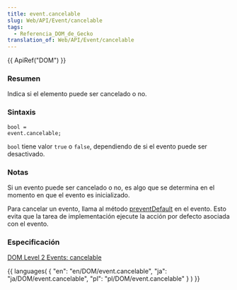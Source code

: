```yaml
---
title: event.cancelable
slug: Web/API/Event/cancelable
tags:
  - Referencia_DOM_de_Gecko
translation_of: Web/API/Event/cancelable
---
```

{{ ApiRef("DOM") }}

### Resumen

Indica si el elemento puede ser cancelado o no.

### Sintaxis

    bool =
    event.cancelable;

`bool` tiene valor `true` o `false`, dependiendo de si el evento puede ser desactivado.

### Notas

Si un evento puede ser cancelado o no, es algo que se determina en el momento en que el evento es inicializado.

Para cancelar un evento, llama al método [preventDefault](es/DOM/event.preventDefault) en el evento. Esto evita que la tarea de implementación ejecute la acción por defecto asociada con el evento.

### Especificación

[DOM Level 2 Events: cancelable](http://www.w3.org/TR/DOM-Level-2-Events/events.html#Events-Event-canCancel)

{{ languages( { "en": "en/DOM/event.cancelable", "ja": "ja/DOM/event.cancelable", "pl": "pl/DOM/event.cancelable" } ) }}

